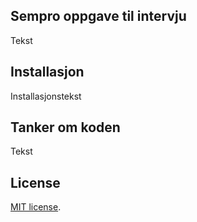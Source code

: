 ## Sempro oppgave til intervju

Tekst

## Installasjon

Installasjonstekst

## Tanker om koden

Tekst

## License
[MIT license](http://opensource.org/licenses/MIT).
